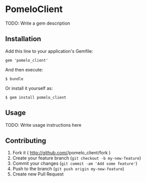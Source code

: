 # PomeloClient

TODO: Write a gem description

## Installation

Add this line to your application's Gemfile:

    gem 'pomelo_client'

And then execute:

    $ bundle

Or install it yourself as:

    $ gem install pomelo_client

## Usage

TODO: Write usage instructions here

## Contributing

1. Fork it ( http://github.com/<my-github-username>/pomelo_client/fork )
2. Create your feature branch (`git checkout -b my-new-feature`)
3. Commit your changes (`git commit -am 'Add some feature'`)
4. Push to the branch (`git push origin my-new-feature`)
5. Create new Pull Request
